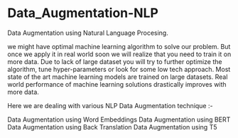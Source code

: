 # Data_Augmentation-NLP
Data Augmentation using Natural Language Procesing.


we might have optimal machine learning algorithm to solve our problem. But once we apply it in real world soon we will realize that you need to train it on more data. Due to lack of large dataset you will try to further optimize the algorithm, tune hyper-parameters or look for some low tech approach. Most state of the art machine learning models are trained on large datasets. Real world performance of machine learning solutions drastically improves with more data.

Here we are dealing with various NLP Data Augmentation technique :-

Data Augmentation using Word Embeddings
Data Augmentation using BERT
Data Augmentation using Back Translation
Data Augmentation using T5

